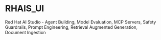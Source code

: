 # RHAIS_UI
Red Hat AI Studio - Agent Building, Model Evaluation, MCP Servers, Safety Guardrails, Prompt Engineering, Retrieval Augmented Generation, Document Ingestion
